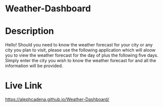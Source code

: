 # Weather-Dashboard

# Description
Hello! Should you need to know the weather forecast for your city or any city you plan to visit, please use the following application which will aloow you to view the weather forecast for the day of plus the following five days. Simply enter the city you wish to know the weather forecast for and all the information will be provided.

# Live Link
https://alephcadena.github.io/Weather-Dashboard/

